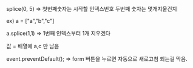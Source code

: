 splice(0, 5) => 첫번째숫자는 시작할 인덱스번호 두번째 숫자는 몇개지울건지

ex) a = ["a","b","c"]

a.splice(1,1) => 1번째 인덱스부터 1개 지우겠다

값 = 배열에 a,c 만 남음

event.preventDefault(); => form 버튼을 누르면 자동으로 새로고침 되는걸 막음.
